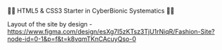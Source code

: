 👩‍💻 HTML5 & CSS3 Starter in CyberBionic Systematics 👩‍💻

Layout of the site by design - 
https://www.figma.com/design/esXg7I5zKTsz3TjU1rNiqR/Fashion-Site?node-id=0-1&p=f&t=k8vqmTKnCAcuyQso-0
